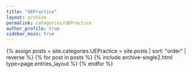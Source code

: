 ```yaml
---
title: "UEPractice"
layout: archive
permalink: categories/UEPractice
author_profile: true
sidebar_main: true
---
```


{% assign posts = site.categories.UEPractice = site.posts | sort: "order" | reverse %}
{% for post in posts %}
    {% include archive-single2.html type=page.entries_layout %}
{% endfor %}